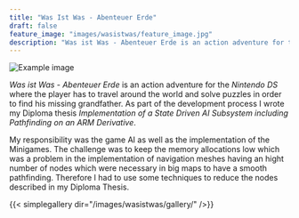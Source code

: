 ```yaml
---
title: "Was Ist Was - Abenteuer Erde"
draft: false
feature_image: "images/wasistwas/feature_image.jpg"
description: "Was ist Was - Abenteuer Erde is an action adventure for the Nintendo DS where the player has to travel around the world and solve puzzles in order to find his missing grandfather."
---
```

![Example image](/images/wasistwas/GameInfo.png )

*Was ist Was - Abenteuer Erde* is an action adventure for the *Nintendo DS* where the player has to travel around the world and solve puzzles in order to find his missing grandfather. As part of the development process I wrote my Diploma thesis *Implementation of a State Driven AI Subsystem including Pathfinding on an ARM Derivative*.

My responsibility was the game AI as well as the implementation of the Minigames. The challenge was to keep the memory allocations low which was a problem in the implementation of navigation meshes having an hight number of nodes which were necessary in big maps to have a smooth pathfinding. Therefore I had to use some techniques to reduce the nodes described in my Diploma Thesis.

{{< simplegallery dir="/images/wasistwas/gallery/" />}}